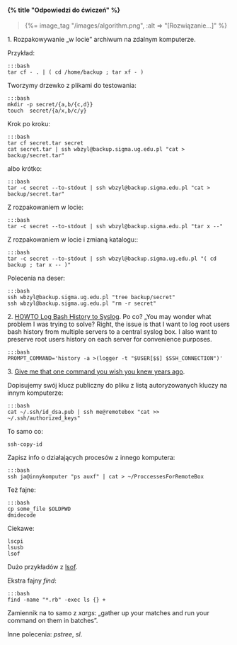 #### {% title "Odpowiedzi do ćwiczeń" %}

<blockquote>
  {%= image_tag "/images/algorithm.png", :alt => "[Rozwiązanie…]" %}
</blockquote>


1\. Rozpakowywanie „w locie” archiwum na zdalnym komputerze.

Przykład:

    :::bash
    tar cf - . | ( cd /home/backup ; tar xf - )

Tworzymy drzewko z plikami do testowania:

    :::bash
    mkdir -p secret/{a,b/{c,d}}
    touch  secret/{a/x,b/c/y}

Krok po kroku:

    :::bash
    tar cf secret.tar secret
    cat secret.tar | ssh wbzyl@backup.sigma.ug.edu.pl "cat > backup/secret.tar"

albo krótko:

    :::bash
    tar -c secret --to-stdout | ssh wbzyl@backup.sigma.edu.pl "cat > backup/secret.tar"

Z rozpakowaniem w locie:

    :::bash
    tar -c secret --to-stdout | ssh wbzyl@backup.sigma.edu.pl "tar x --"

Z rozpakowaniem w locie i zmianą katalogu::

    :::bash
    tar -c secret --to-stdout | ssh wbzyl@backup.sigma.ug.edu.pl "( cd backup ; tar x -- )"

Polecenia na deser:

    :::bash
    ssh wbzyl@backup.sigma.ug.edu.pl "tree backup/secret"
    ssh wbzyl@backup.sigma.ug.edu.pl "rm -r secret"

2\. [HOWTO Log Bash History to Syslog](http://jablonskis.org/2011/howto-log-bash-history-to-syslog/).
Po co? „You may wonder what problem I was trying to solve? Right, the
issue is that I want to log root users bash history from multiple
servers to a central syslog box. I also want to preserve root users
history on each server for convenience purposes.

    :::bash
    PROMPT_COMMAND='history -a >(logger -t "$USER[$$] $SSH_CONNECTION")'

3\. [Give me that one command you wish you knew years ago](http://www.reddit.com/r/linux/comments/mi80x/give_me_that_one_command_you_wish_you_knew_years/).

Dopisujemy swój klucz publiczny do pliku z listą autoryzowanych kluczy
na innym komputerze:

    :::bash
    cat ~/.ssh/id_dsa.pub | ssh me@remotebox "cat >> ~/.ssh/authorized_keys"

To samo co:

    ssh-copy-id

Zapisz info o działających procesów z innego komputera:

    :::bash
    ssh ja@innykomputer "ps auxf" | cat > ~/ProccessesForRemoteBox

Też fajne:

    :::bash
    cp some_file $OLDPWD
    dmidecode

Ciekawe:

    lscpi
    lsusb
    lsof

Dużo przykładów z [lsof](http://danielmiessler.com/study/lsof/).

Ekstra fajny *find*:

    :::bash
    find -name "*.rb" -exec ls {} +

Zamiennik na to samo z *xargs*: „gather up your matches and run your
command on them in batches”.

Inne polecenia: *pstree*, *sl*.
